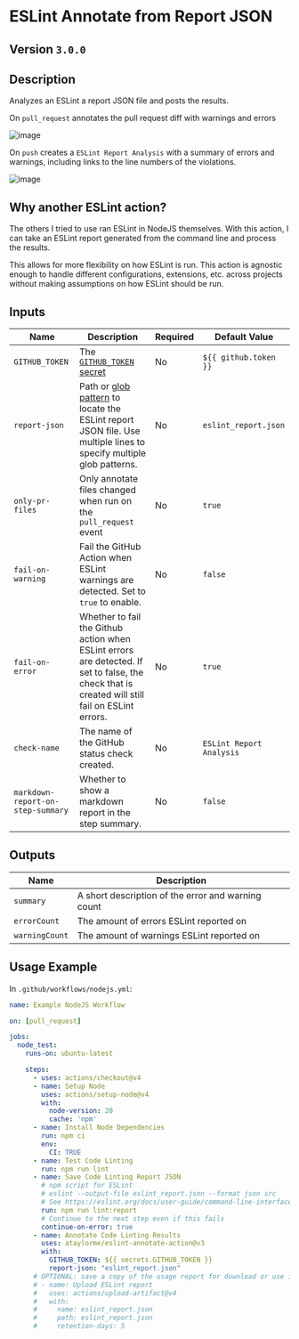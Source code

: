 # ESLint Annotate from Report JSON

## Version `3.0.0`

## Description

Analyzes an ESLint a report JSON file and posts the results.

On `pull_request` annotates the pull request diff with warnings and errors

![image](./assets/eslint-annotate-action-pr-error-example.png)

On `push` creates a `ESLint Report Analysis` with a summary of errors and warnings, including links to the line numbers of the violations.

![image](./assets/eslint-annotate-action-push-report-example.png)

## Why another ESLint action?

The others I tried to use ran ESLint in NodeJS themselves. With this action, I can take an ESLint report generated from the command line and process the results.

This allows for more flexibility on how ESLint is run. This action is agnostic enough to handle different configurations, extensions, etc. across projects without making assumptions on how ESLint should be run.

## Inputs

| Name | Description | Required | Default Value |
|---|---|---|---|
| `GITHUB_TOKEN` | The [`GITHUB_TOKEN` secret](https://docs.github.com/en/actions/configuring-and-managing-workflows/authenticating-with-the-github_token#about-the-github_token-secret) | No | `${{ github.token }}` |
| `report-json` | Path or [glob pattern](https://github.com/actions/toolkit/tree/master/packages/glob) to locate the ESLint report JSON file. Use multiple lines to specify multiple glob patterns. | No | `eslint_report.json` |
| `only-pr-files` | Only annotate files changed when run on the `pull_request` event | No | `true` |
| `fail-on-warning` | Fail the GitHub Action when ESLint warnings are detected. Set to `true` to enable. | No | `false` |
| `fail-on-error` | Whether to fail the Github action when ESLint errors are detected. If set to false, the check that is created will still fail on ESLint errors. | No | `true` |
| `check-name` | The name of the GitHub status check created. | No | `ESLint Report Analysis` |
| `markdown-report-on-step-summary` | Whether to show a markdown report in the step summary. | No | `false` |

## Outputs

| Name | Description |
|---|---|
| `summary` | A short description of the error and warning count |
| `errorCount` | The amount of errors ESLint reported on |
| `warningCount` | The amount of warnings ESLint reported on |

## Usage Example

In `.github/workflows/nodejs.yml`:

```yml
name: Example NodeJS Workflow

on: [pull_request]

jobs:
  node_test:
    runs-on: ubuntu-latest

    steps:
      - uses: actions/checkout@v4
      - name: Setup Node
        uses: actions/setup-node@v4
        with:
          node-version: 20
          cache: 'npm'
      - name: Install Node Dependencies
        run: npm ci
        env:
          CI: TRUE
      - name: Test Code Linting
        run: npm run lint
      - name: Save Code Linting Report JSON
        # npm script for ESLint
        # eslint --output-file eslint_report.json --format json src
        # See https://eslint.org/docs/user-guide/command-line-interface#options
        run: npm run lint:report
        # Continue to the next step even if this fails
        continue-on-error: true
      - name: Annotate Code Linting Results
        uses: ataylorme/eslint-annotate-action@v3
        with:
          GITHUB_TOKEN: ${{ secrets.GITHUB_TOKEN }}
          report-json: "eslint_report.json"
      # OPTIONAL: save a copy of the usage report for download or use in another job
      # - name: Upload ESLint report
      #   uses: actions/upload-artifact@v4
      #   with:
      #     name: eslint_report.json
      #     path: eslint_report.json
      #     retention-days: 5
```
